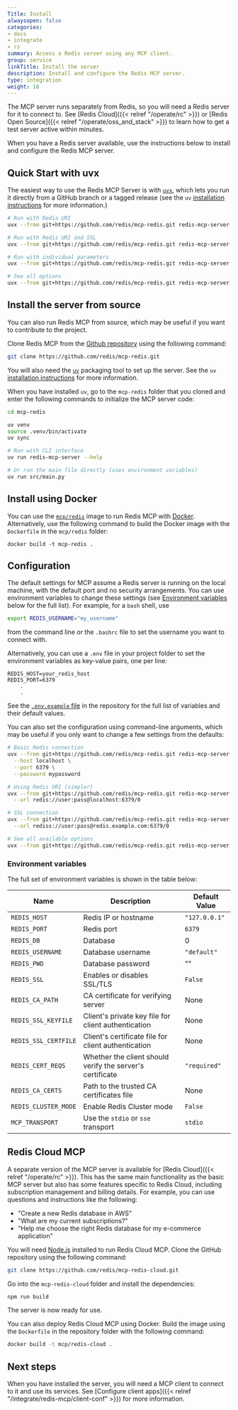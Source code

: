 ```yaml
---
Title: Install
alwaysopen: false
categories:
- docs
- integrate
- rs
summary: Access a Redis server using any MCP client.
group: service
linkTitle: Install the server
description: Install and configure the Redis MCP server.
type: integration
weight: 10
---
```


The MCP server runs separately from Redis, so you will need a
Redis server for it to connect to. See [Redis Cloud]({{< relref "/operate/rc" >}})
or [Redis Open Source]({{< relref "/operate/oss_and_stack" >}}) to learn
how to get a test server active within minutes.

When you have a Redis server available, use the instructions below to install and
configure the Redis MCP server.

## Quick Start with uvx

The easiest way to use the Redis MCP Server is with [`uvx`](https://docs.astral.sh/uv/guides/tools/),
which lets you run it directly from a GitHub branch or a tagged release (see the `uv`
[installation instructions](https://github.com/astral-sh/uv?tab=readme-ov-file#installation)
for more information.)

```bash
# Run with Redis URI
uvx --from git+https://github.com/redis/mcp-redis.git redis-mcp-server --url redis://localhost:6379/0

# Run with Redis URI and SSL 
uvx --from git+https://github.com/redis/mcp-redis.git redis-mcp-server --url "rediss://<USERNAME>:<PASSWORD>@<HOST>:<PORT>?ssl_cert_reqs=required&ssl_ca_certs=<PATH_TO_CERT>"

# Run with individual parameters
uvx --from git+https://github.com/redis/mcp-redis.git redis-mcp-server --host localhost --port 6379 --password mypassword

# See all options
uvx --from git+https://github.com/redis/mcp-redis.git redis-mcp-server --help
```

## Install the server from source

You can also run Redis MCP from source, which may be useful if you want to
contribute to the project.

Clone Redis MCP from the
[Github repository](https://github.com/redis/mcp-redis) using the following
command:

```bash
git clone https://github.com/redis/mcp-redis.git
```

You will also need the [`uv`](https://github.com/astral-sh/uv) packaging
tool to set up the server. See the `uv`
[installation instructions](https://github.com/astral-sh/uv?tab=readme-ov-file#installation)
for more information.

When you have installed `uv`, go to the `mcp-redis` folder that you cloned and
enter the following commands to initialize the MCP server code:

```bash
cd mcp-redis

uv venv
source .venv/bin/activate
uv sync

# Run with CLI interface
uv run redis-mcp-server --help

# Or run the main file directly (uses environment variables)
uv run src/main.py
```

## Install using Docker

You can use the [`mcp/redis`](https://hub.docker.com/r/mcp/redis)
image to run Redis MCP with [Docker](https://www.docker.com/).
Alternatively, use the following
command to build the Docker image with the `Dockerfile` in the
`mcp/redis` folder:

```
docker build -t mcp-redis .
```

## Configuration

The default settings for MCP assume a Redis server is running on the
local machine, with the default port and no security arrangements.
You can use environment variables to change these settings
(see [Environment variables](#environment-variables) below for the full list).
For example, for a `bash` shell, use

```bash
export REDIS_USERNAME="my_username"
```

from the command line or the `.bashrc` file to set the username you want
to connect with.

Alternatively, you can use a `.env` file in your project folder to set the
environment variables as key-value pairs, one per line:

```
REDIS_HOST=your_redis_host
REDIS_PORT=6379
    .
    .
```

See the [`.env.example` file](https://github.com/redis/mcp-redis/blob/main/.env.example)
in the repository for the full list of variables and their default values.

You can also set the configuration using command-line arguments, which
may be useful if you only want to change a few settings from the defaults:

```bash
# Basic Redis connection
uvx --from git+https://github.com/redis/mcp-redis.git redis-mcp-server \
  --host localhost \
  --port 6379 \
  --password mypassword

# Using Redis URI (simpler)
uvx --from git+https://github.com/redis/mcp-redis.git redis-mcp-server \
  --url redis://user:pass@localhost:6379/0

# SSL connection
uvx --from git+https://github.com/redis/mcp-redis.git redis-mcp-server \
  --url rediss://user:pass@redis.example.com:6379/0

# See all available options
uvx --from git+https://github.com/redis/mcp-redis.git redis-mcp-server --help
```

### Environment variables

The full set of environment variables is shown in the table below:

| Name                 | Description                                               | Default Value |
|----------------------|-----------------------------------------------------------|---------------|
| `REDIS_HOST`         | Redis IP or hostname                                      | `"127.0.0.1"` |
| `REDIS_PORT`         | Redis port                                                | `6379`        |
| `REDIS_DB`           | Database | 0 |
| `REDIS_USERNAME`     | Database username                                 | `"default"`   |
| `REDIS_PWD`          | Database password                                 | ""            |
| `REDIS_SSL`          | Enables or disables SSL/TLS                               | `False`       |
| `REDIS_CA_PATH`      | CA certificate for verifying server                       | None          |
| `REDIS_SSL_KEYFILE`  | Client's private key file for client authentication       | None          |
| `REDIS_SSL_CERTFILE` | Client's certificate file for client authentication       | None          |
| `REDIS_CERT_REQS`    | Whether the client should verify the server's certificate | `"required"`  |
| `REDIS_CA_CERTS`     | Path to the trusted CA certificates file                  | None          |
| `REDIS_CLUSTER_MODE` | Enable Redis Cluster mode                                 | `False`       |
| `MCP_TRANSPORT`      | Use the `stdio` or `sse` transport                        | `stdio`       |

## Redis Cloud MCP

A separate version of the MCP server is available for
[Redis Cloud]({{< relref "/operate/rc" >}}). This has the same main
functionality as the basic MCP server but also has some features
specific to Redis Cloud, including subscription management and
billing details. For example, you can use questions and instructions
like the following:

-   "Create a new Redis database in AWS"
-   "What are my current subscriptions?"
-   "Help me choose the right Redis database for my e-commerce application"

You will need [Node.js](https://nodejs.org/en) installed to run Redis Cloud MCP.
Clone the GitHub repository using the following command:

```bash
git clone https://github.com/redis/mcp-redis-cloud.git
```

Go into the `mcp-redis-cloud` folder and install the dependencies:

```bash
npm run build
```

The server is now ready for use.

You can also deploy Redis Cloud MCP using Docker. Build the image
using the `Dockerfile` in the repository folder with the following
command:

```bash
docker build -t mcp/redis-cloud .
```

## Next steps

When you have installed the server, you will need a MCP client to
connect to it and use its services. See
[Configure client apps]({{< relref "/integrate/redis-mcp/client-conf" >}})
for more information.

